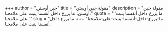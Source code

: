 +++
author = "جين أوستن"
title = "مقولة جين أوستن"
description = "مقولة جين أوستن: ما يزرع داخل أنفسنا ينبت على ملامحنا."
quote = '''ما يزرع داخل أنفسنا ينبت على ملامحنا.''' 
slug = "ما-يزرع-داخل-أنفسنا-ينبت-على-ملامحنا"
+++
ما يزرع داخل أنفسنا ينبت على ملامحنا.
